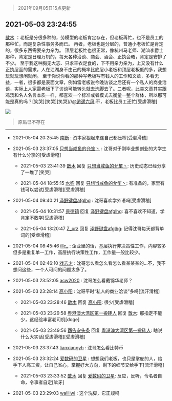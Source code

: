 > 2021年09月05日15点更新
<link rel="stylesheet" href="https://cdn.jsdelivr.net/gh/taotie6/sampleJSON@main/css/photo_show.css">


 ## 2021-05-03 23:24:55 

 [㪚木](https://www.coolapk.com/feed/26741198?shareKey=NmQ2ZmY5MzdlNDc2NjEzMTc3ZTk~) ：老板是分很多种的，劳模型的老板肯定存在，但老板再忙，也不是员工的那种忙，而是复杂性事务多而已。
再者，老板也是分层的，普通小老板忙是肯定的，很多东西需要亲力亲为。
顶层老板忙也很正常，像杭州马老师、潮汕李爵士那种，肯定是日理万机的，每天各种洽谈、商会、酒会、正执会晤<!--break-->，肯定是安排了不少。
至于我这种胸无大志、只求丰衣足食的，下不用亲力亲为，上又没有什么正执层面的需求，人在江湖身不由己的概率比底层小老板和顶层老板低的多，我想玩就玩想闲就闲。
至于你说你看的那种写老板写有钱人的工作和文章，多看无益，一者，很多都是表面文章，例如雷老板说今晚访谈之后还有一个私人的商业洽谈，实际上人家雷老板下了访谈可能转头就去洗脚去了。二者呢，此类文章其实跟鸡汤和名人名言本质一样，都喜欢一个标准或者模式去衡量一整个群体，所以那可能是真的吗？[笑哭][笑哭][笑哭]//<a class="feed-link-uname" href="/u/逍遥六风">@逍遥六风</a>:不，老板比员工还忙[受虐滑稽] 

<div class="album">
<img class="img-item" src="https://image.coolapk.com/feed/2019/0314/14/1081091_1552545126_9026@277x194.gif" />
</div>

> 原贴已不存在 

 ------- 

- 2021-05-04 20:25:45 [南断](uid=1225983) : 资本家狠起来连自己都压榨[受虐滑稽] 

- 2021-05-03 23:37:05 [只想当咸鱼的允笙丶](uid=3043447) : 沈哥对于刚毕业想创业的大学生有什么分享的[受虐滑稽] 

    - 2021-05-03 23:41:39 [㪚木](uid=1081091) 回复 [只想当咸鱼的允笙丶](uid=3043447): 历史动态已经分享了一堆了[笑哭] 

    - 2021-05-04 18:55:15 [水狗](uid=1827990) 回复 [只想当咸鱼的允笙丶](uid=3043447): 有准备的，家里有钱可以尝试[受虐滑稽][受虐滑稽] 

- 2021-05-04 09:40:21 [泽野键盘afglhg](uid=1347187) : 沈哥喜欢学外语吗[受虐滑稽] 

    - 2021-05-04 10:31:57 [景德镇](uid=1948720) 回复 [泽野键盘afglhg](uid=1347187): 喜不喜欢不知道，学肯定不敢学[受虐滑稽] 

    - 2021-05-04 13:20:47 [Z_orz](uid=1881339) 回复 [泽野键盘afglhg](uid=1347187): 记得沈哥每天都背单词的[受虐滑稽] 

- 2021-05-04 08:45:46 [illc_](uid=3010182) : 企业里的话，基层执行非决策性工作，内容较多但多是重复单一工作，高层执行决策性工作，工作量一般比较少。 

- 2021-05-04 02:46:10 [戏志才](uid=1504369) : 沈哥怎么看怎么看怎么看某某某的...不，我不想问这些，一个人可问的问题太多了。 

- 2021-05-03 23:52:05 [acw2020](uid=6251124) : 沈哥怎么看戴锦华老师？ 

- 2021-05-03 23:28:14 [高小阳](uid=3558245) : 沈哥平时“私人的商业洽谈”多吗[流汗滑稽] 

    - 2021-05-03 23:28:46 [㪚木](uid=1081091) 回复 [高小阳](uid=3558245): 很少[受虐滑稽] 

    - 2021-05-03 23:29:58 [粤港澳大湾区第一搬砖人](uid=3340081) 回复 [㪚木](uid=1081091): 那指定不能少，这经验丰富老司机[doge] 

    - 2021-05-03 23:49:56 [酉告安头条](uid=973354) 回复 [粤港澳大湾区第一搬砖人](uid=3340081): 瞎说什么大实话[受虐滑稽][受虐滑稽] 

- 2021-05-03 23:37:43 [lianxiangyh](uid=621658) : 沈哥怎么看比特币 

- 2021-05-03 23:32:24 [爱数码的卫星](uid=1233838) : 想想我们老板，也只是掌舵的人，给手下人高工资，让自己省心，掌握好大方向，剩下的细节交给手下[流汗滑稽] 

    - 2021-05-03 23:33:52 [㪚木](uid=1081091) 回复 [爱数码的卫星](uid=1233838): 反应，反听，令名者自命，令事者自定[呲牙] 

- 2021-05-03 23:29:03 [waliliwi](uid=2577852) : 这个洗脚，它正规吗 

